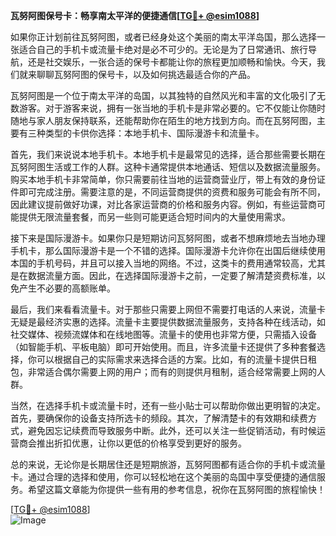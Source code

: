 **瓦努阿图保号卡：畅享南太平洋的便捷通信[[TG💪+ @esim1088](https://t.me/s/esim1088)]**

如果你正计划前往瓦努阿图，或者已经身处这个美丽的南太平洋岛国，那么选择一张适合自己的手机卡或流量卡绝对是必不可少的。无论是为了日常通讯、旅行导航，还是社交娱乐，一张合适的保号卡都能让你的旅程更加顺畅和愉快。今天，我们就来聊聊瓦努阿图的保号卡，以及如何挑选最适合你的产品。

瓦努阿图是一个位于南太平洋的岛国，以其独特的自然风光和丰富的文化吸引了无数游客。对于游客来说，拥有一张当地的手机卡是非常必要的。它不仅能让你随时随地与家人朋友保持联系，还能帮助你在陌生的地方找到方向。而在瓦努阿图，主要有三种类型的卡供你选择：本地手机卡、国际漫游卡和流量卡。

首先，我们来说说本地手机卡。本地手机卡是最常见的选择，适合那些需要长期在瓦努阿图生活或工作的人群。这种卡通常提供本地通话、短信以及数据流量服务。购买本地手机卡非常简单，你只需要前往当地的运营商营业厅，带上有效的身份证件即可完成注册。需要注意的是，不同运营商提供的资费和服务可能会有所不同，因此建议提前做好功课，对比各家运营商的价格和服务内容。例如，有些运营商可能提供无限流量套餐，而另一些则可能更适合短时间内的大量使用需求。

接下来是国际漫游卡。如果你只是短期访问瓦努阿图，或者不想麻烦地去当地办理手机卡，那么国际漫游卡是一个不错的选择。国际漫游卡允许你在出国后继续使用本国的手机号码，并且可以接入当地的网络。不过，这类卡的费用通常较高，尤其是在数据流量方面。因此，在选择国际漫游卡之前，一定要了解清楚资费标准，以免产生不必要的高额账单。

最后，我们来看看流量卡。对于那些只需要上网但不需要打电话的人来说，流量卡无疑是最经济实惠的选择。流量卡主要提供数据流量服务，支持各种在线活动，如社交媒体、视频流媒体和在线地图等。流量卡的使用也非常方便，只需插入设备（如智能手机、平板电脑）即可开始使用。而且，许多流量卡还提供了多种套餐选择，你可以根据自己的实际需求来选择合适的方案。比如，有的流量卡提供日租包，非常适合偶尔需要上网的用户；而有的则提供月租制，适合经常需要上网的人群。

当然，在选择手机卡或流量卡时，还有一些小贴士可以帮助你做出更明智的决定。首先，要确保你的设备支持所选卡的频段。其次，了解清楚卡的有效期和续费方式，避免因忘记续费而导致服务中断。此外，还可以关注一些促销活动，有时候运营商会推出折扣优惠，让你以更低的价格享受到更好的服务。

总的来说，无论你是长期居住还是短期旅游，瓦努阿图都有适合你的手机卡或流量卡。通过合理的选择和使用，你可以轻松地在这个美丽的岛国中享受便捷的通信服务。希望这篇文章能为你提供一些有用的参考信息，祝你在瓦努阿图的旅程愉快！

[[TG💪+ @esim1088](https://t.me/s/esim1088)]  
![Image](https://i.postimg.cc/4NQfJmqS/Snipaste-2025-05-13-00-14-12.png)